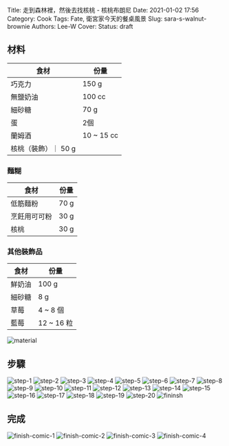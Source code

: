 Title: 走到森林裡，然後去找核桃 - 核桃布朗尼
Date: 2021-01-02 17:56
Category: Cook
Tags: Fate, 衛宮家今天的餐桌風景
Slug: sara-s-walnut-brownie
Authors: Lee-W
Cover:
Status: draft

## 材料

| 食材 | 份量 |
|---|---|
| 巧克力 | 150 g |
| 無鹽奶油 | 100 cc |
| 細砂糖 | 70 g|
| 蛋 | 2個 |
| 蘭姆酒 | 10 ~ 15 cc |
| 核桃（裝飾）｜ 50 g |

### 麵糊
| 食材 | 份量 |
| --- | --- |
| 低筋麵粉 | 70 g |
| 烹飪用可可粉 | 30 g |
| 核桃 | 30 g |


### 其他裝飾品
| 食材 | 份量 |
| --- | --- |
| 鮮奶油 | 100 g |
| 細砂糖 | 8 g |
| 草莓 | 4 ~ 8 個 |
| 藍莓 | 12 ~ 16 粒 |

![material](/images/post-images/2021-sara-s-walnut-brownie/material.jpeg)


## 步驟
![step-1](/images/post-images/2021-sara-s-walnut-brownie/step-1.jpeg)
![step-2](/images/post-images/2021-sara-s-walnut-brownie/step-2.jpeg)
![step-3](/images/post-images/2021-sara-s-walnut-brownie/step-3.jpeg)
![step-4](/images/post-images/2021-sara-s-walnut-brownie/step-4.jpeg)
![step-5](/images/post-images/2021-sara-s-walnut-brownie/step-5.jpeg)
![step-6](/images/post-images/2021-sara-s-walnut-brownie/step-6.jpeg)
![step-7](/images/post-images/2021-sara-s-walnut-brownie/step-7.jpeg)
![step-8](/images/post-images/2021-sara-s-walnut-brownie/step-8.jpeg)
![step-9](/images/post-images/2021-sara-s-walnut-brownie/step-9.jpeg)
![step-10](/images/post-images/2021-sara-s-walnut-brownie/step-10.jpeg)
![step-11](/images/post-images/2021-sara-s-walnut-brownie/step-11.jpeg)
![step-12](/images/post-images/2021-sara-s-walnut-brownie/step-12.jpeg)
![step-13](/images/post-images/2021-sara-s-walnut-brownie/step-13.jpeg)
![step-14](/images/post-images/2021-sara-s-walnut-brownie/step-14.jpeg)
![step-15](/images/post-images/2021-sara-s-walnut-brownie/step-15.jpeg)
![step-16](/images/post-images/2021-sara-s-walnut-brownie/step-16.jpeg)
![step-17](/images/post-images/2021-sara-s-walnut-brownie/step-17.jpeg)
![step-18](/images/post-images/2021-sara-s-walnut-brownie/step-18.jpeg)
![step-19](/images/post-images/2021-sara-s-walnut-brownie/step-19.jpeg)
![step-20](/images/post-images/2021-sara-s-walnut-brownie/step-20.jpeg)
![fininsh](/images/post-images/2021-sara-s-walnut-brownie/fininsh.jpeg)

## 完成

![finish-comic-1](/images/post-images/2021-sara-s-walnut-brownie/finish-comic-1.jpeg)
![finish-comic-2](/images/post-images/2021-sara-s-walnut-brownie/finish-comic-2.jpeg)
![finish-comic-3](/images/post-images/2021-sara-s-walnut-brownie/finish-comic-3.jpeg)
![finish-comic-4](/images/post-images/2021-sara-s-walnut-brownie/finish-comic-4.jpeg)
